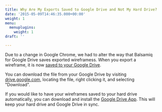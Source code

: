 ```yaml
---
title: Why Are My Exports Saved to Google Drive and Not My Hard Drive?
date: '2015-05-09T14:46:35.000+00:00'
weight: 1
menu:
  menuplugins:
    weight: 1
draft: ''

---
```


Due to a change in Google Chrome, we had to alter the way that Balsamiq for Google Drive saves exported wireframess. When you export a wireframe, it is now [saved to your Google Drive](https://docs.balsamiq.com/google-drive/exporting/).

You can download the file from your Google Drive by visiting [drive.google.com](https://drive.google.com), locating the file, right clicking it, and selecting "Download".

If you would like to have your wireframes saved to your hard drive automatically, you can download and install the [Google Drive App](https://www.google.com/drive/download/). This will keep your hard drive and Google Drive in sync.
